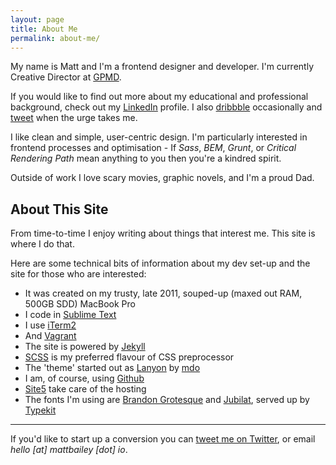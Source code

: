 ```yaml
---
layout: page
title: About Me
permalink: about-me/
---
```


<p class="lead">My name is Matt and I'm a frontend designer and developer. I'm currently Creative Director at <a href="http://www.gpmd.co.uk">GPMD</a>.</p>

If you would like to find out more about my educational and professional background, check out my [LinkedIn](http://uk.linkedin.com/in/mattpbailey) profile. I also [dribbble](https://dribbble.com/mattbailey) occasionally and [tweet](https://twitter.com/_mattbailey) when the urge takes me.

I like clean and simple, user-centric design. I'm particularly interested in frontend processes and optimisation - If <em>Sass</em>, <em>BEM</em>, <em>Grunt</em>, or <em>Critical Rendering Path</em> mean anything to you then you're a kindred spirit.

Outside of work I love scary movies, graphic novels, and I'm a proud Dad.

## About This Site

From time-to-time I enjoy writing about things that interest me. This site is where I do that.

Here are some technical bits of information about my dev set-up and the site for those who are interested:

- It was created on my trusty, late 2011, souped-up (maxed out RAM, 500GB SDD) MacBook Pro
- I code in [Sublime Text](http://www.sublimetext.com/)
- I use [iTerm2](http://iterm2.com/)
- And [Vagrant](https://www.vagrantup.com/)
- The site is powered by [Jekyll](http://jekyllrb.com/)
- [SCSS](http://sass-lang.com/) is my preferred flavour of CSS preprocessor
- The 'theme' started out as [Lanyon](http://lanyon.getpoole.com/) by [mdo](https://twitter.com/mdo)
- I am, of course, using [Github](https://github.com/)
- [Site5](http://www.site5.com/in.php?id=107430) take care of the hosting
- The fonts I'm using are [Brandon Grotesque](https://typekit.com/fonts/brandon-grotesque) and [Jubilat](https://typekit.com/fonts/jubilat), served up by [Typekit](https://typekit.com/)

---

If you'd like to start up a conversion you can [tweet me on Twitter](https://twitter.com/_mattbailey), or email *hello [at] mattbailey [dot] io*.
